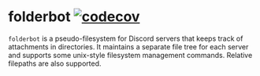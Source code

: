 # folderbot [![codecov](https://codecov.io/gh/jayathungek/discord-folderbot/branch/main/graph/badge.svg?token=CAX3E2XWB1)](https://codecov.io/gh/jayathungek/discord-folderbot)

`folderbot` is a pseudo-filesystem for Discord servers that keeps track of attachments in directories. It maintains a separate file tree for each server and supports some unix-style filesystem management commands. Relative filepaths are also supported.